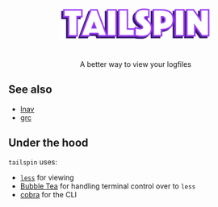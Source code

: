 <p align="center">
  <img src="assets/logo-transparent.png" width="300"/>
</p>

#

<p align="center">
A better way to view your logfiles
</p>

## See also
 
* [lnav](https://github.com/tstack/lnav)
* [grc](https://github.com/garabik/grc)

## Under the hood

`tailspin` uses:

* [`less`](http://greenwoodsoftware.com/less/) for viewing
* [Bubble Tea](https://github.com/charmbracelet/bubbletea) for handling terminal control over to `less`
* [cobra](https://github.com/spf13/cobra) for the CLI